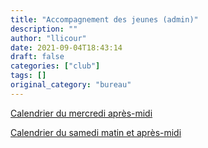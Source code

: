 ```yaml
---
title: "Accompagnement des jeunes (admin)"
description: ""
author: "llicour"
date: 2021-09-04T18:43:14
draft: false
categories: ["club"]
tags: []
original_category: "bureau"
---
```


[Calendrier du mercredi après-midi](https://framadate.org/D8AsDfO2I1tBMQxuPSePaWFW/admin)

[Calendrier du samedi matin et après-midi](https://framadate.org/APV3jgIiSvmbHwy4HYU8cY9C/admin)

&nbsp;